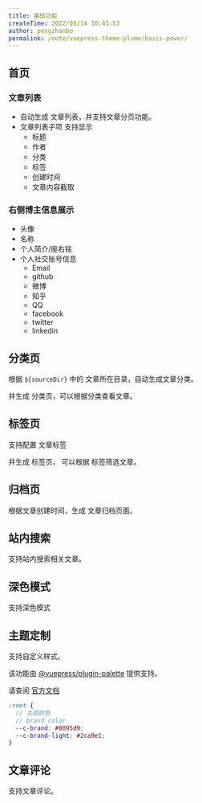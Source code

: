 ```yaml
---
title: 基础功能
createTime: 2022/05/14 10:43:53
author: pengzhanbo
permalink: /note/vuepress-theme-plume/basis-power/
---
```


## 首页

### 文章列表

- 自动生成 文章列表，并支持文章分页功能。
- 文章列表子项 支持显示
  - 标题
  - 作者
  - 分类
  - 标签
  - 创建时间
  - 文章内容截取

### 右侧博主信息展示
- 头像
- 名称
- 个人简介/座右铭
- 个人社交账号信息
  - Email
  - github
  - 微博
  - 知乎
  - QQ
  - facebook
  - twitter
  - linkedin

## 分类页

根据 `${sourceDir}` 中的 文章所在目录，自动生成文章分类。

并生成 分类页，可以根据分类查看文章。

## 标签页

支持配置 文章标签

并生成 标签页， 可以根据 标签筛选文章。

## 归档页

根据文章创建时间，生成 文章归档页面。

## 站内搜索

支持站内搜索相关文章。

## 深色模式

支持深色模式

## 主题定制

支持自定义样式。

该功能由 [@vuepress/plugin-palette](https://v2.vuepress.vuejs.org/zh/reference/plugin/palette.html) 提供支持。 

请查阅 [官方文档](https://v2.vuepress.vuejs.org/zh/reference/plugin/palette.html)

``` scss
:root {
  // 主题颜色
  // brand color
  --c-brand: #0095d9;
  --c-brand-light: #2ca9e1;
}
```

## 文章评论

支持文章评论。
